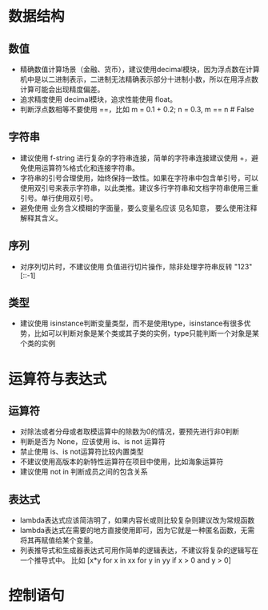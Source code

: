 # 数据结构
## 数值
+ 精确数值计算场景（金融、货币），建议使用decimal模块，因为浮点数在计算机中是以二进制表示，二进制无法精确表示部分十进制小数，所以在用浮点数计算可能会出现精度偏差。
+ 追求精度使用 decimal模块，追求性能使用 float。
+ 判断浮点数相等不要使用 ==，比如 m = 0.1 + 0.2; n = 0.3, m == n  # False

## 字符串
+ 建议使用 f-string 进行复杂的字符串连接，简单的字符串连接建议使用 +，避免使用运算符%格式化和连接字符串。
+ 字符串的引号合理使用，始终保持一致性。如果在字符串中包含单引号，可以使用双引号来表示字符串，以此类推。建议多行字符串和文档字符串使用三重引号。单行使用双引号。
+ 避免使用 业务含义模糊的字面量，要么变量名应该 见名知意， 要么使用注释解释其含义。

## 序列
+ 对序列切片时，不建议使用 负值进行切片操作，除非处理字符串反转 "123"[::-1]

## 类型
+ 建议使用 isinstance判断变量类型，而不是使用type，isinstance有很多优势，比如可以判断对象是某个类或其子类的实例，type只能判断一个对象是某个类的实例

# 运算符与表达式
## 运算符
+ 对除法或者分母或者取模运算中的除数为0的情况，要预先进行非0判断
+ 判断是否为 None，应该使用 is、is not 运算符
+ 禁止使用 is、is not运算符比较内置类型
+ 不建议使用高版本的新特性运算符在项目中使用，比如海象运算符
+ 建议使用 not in 判断成员之间的包含关系

## 表达式
+ lambda表达式应该简洁明了，如果内容长或则比较复杂则建议改为常规函数
+ lambda表达式在需要的地方直接使用即可，因为它就是一种匿名函数，无需将其再赋值给某个变量。
+ 列表推导式和生成器表达式可用作简单的逻辑表达，不建议将复杂的逻辑写在一个推导式中。 比如 [x*y for x in xx for y in yy if x > 0 and y > 0]

# 控制语句

